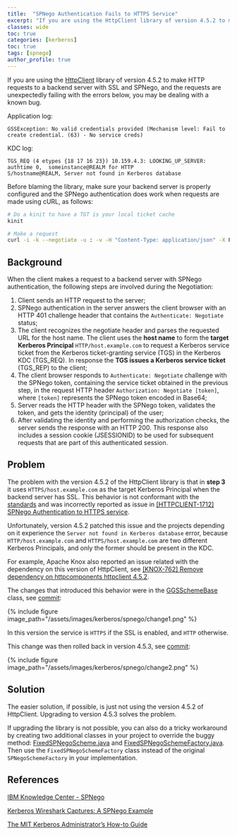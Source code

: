 ```yaml
---
title:  "SPNego Authentication Fails to HTTPS Service"
excerpt: "If you are using the HttpClient library of version 4.5.2 to make HTTP requests to a backend server with SSL and SPNego, and the requests are unexpectedly failing, you may be dealing with a known bug."
classes: wide
toc: true
categories: [kerberos]
toc: true
tags: [spnego]
author_profile: true
---
```


If you are using the [HttpClient](https://hc.apache.org/httpcomponents-client-4.5.x/) library of version 4.5.2 to make HTTP requests to a backend server with SSL and SPNego, and the requests are unexpectedly failing with the errors below, you may be dealing with a known bug. 

Application log:

```
GSSException: No valid credentials provided (Mechanism level: Fail to create credential. (63) - No service creds)
```

KDC log: 

```
TGS_REQ (4 etypes {18 17 16 23}) 10.159.4.3: LOOKING_UP_SERVER: authtime 0,  someinstance@REALM for HTTP
S/hostname@REALM, Server not found in Kerberos database
```

Before blaming the library, make sure your backend server is properly configured and the SPNego authentication does work when requests are made using cURL, as follows: 

```bash
# Do a kinit to have a TGT is your local ticket cache
kinit

# Make a request 
curl -i -k --negotiate -u : -v -H "Content-Type: application/json" -X POST -d '{}' https://host.example.com:443/api/test
```

## Background

When the client makes a request to a backend server with SPNego authentication, the following steps are involved during the Negotiation:

1. Client sends an HTTP request to the server;
2. SPNego authentication in the server answers the client browser with an HTTP 401 challenge header that contains the `Authenticate: Negotiate` status;
3. The client recognizes the negotiate header and parses the requested URL for the host name. The client uses the **host name** to form the **target Kerberos Principal** `HTTP/host.example.com` to request a Kerberos service ticket from the Kerberos ticket-granting service (TGS) in the Kerberos KDC (TGS_REQ). In response the **TGS issues a Kerberos service ticket** (TGS_REP) to the client;
4. The client browser responds to `Authenticate: Negotiate` challenge with the SPNego token, containing the service ticket obtained in the previous step, in the request HTTP header `Authorization: Negotiate [token]`, where `[token]` represents the SPNego token encoded in Base64;
5. Server reads the HTTP header with the SPNego token, validates the token, and gets the identity (principal) of the user;
6. After validating the identity and performing the authorization checks, the server sends the response with an HTTP 200. This response also includes a session cookie (JSESSIONID) to be used for subsequent requests that are part of this authenticated session.


## Problem

The problem with the version 4.5.2 of the HttpClient library is that in **step 3** it uses `HTTPS/host.example.com` as the target Kerberos Principal when the backend server has SSL. This behavior is not conformant with the [standards](https://sites.google.com/a/chromium.org/dev/developers/design-documents/http-authentication) and was incorrectly reported as issue in [[HTTPCLIENT-1712] SPNego Authentication to HTTPS service](https://issues.apache.org/jira/browse/HTTPCLIENT-1712).

Unfortunately, version 4.5.2 patched this issue and the projects depending on it experience the `Server not found in Kerberos database` error, because `HTTP/host.example.com` and `HTTPS/host.example.com` are two different Kerberos Principals, and only the former should be present in the KDC.

For example, Apache Knox also reported an issue related with the dependency on this version of HttpClient, see [[KNOX-762] Remove dependency on httpcomponents httpclient 4.5.2](https://issues.apache.org/jira/browse/KNOX-762).


The changes that introduced this behavior were in the [GGSSchemeBase](https://github.com/apache/httpcomponents-client/blob/4.5.2/httpclient/src/main/java/org/apache/http/impl/auth/GGSSchemeBase.java) class, see [commit](https://github.com/apache/httpcomponents-client/commit/1d50c1a1a16ee6f9c5930d966f1b234d98bf261f#diff-e60a51dc1af8a64accbc2e0423827c22):

{% include figure image_path="/assets/images/kerberos/spnego/change1.png" %}

In this version the service is `HTTPS` if the SSL is enabled, and `HTTP` otherwise. 

This change was then rolled back in version 4.5.3, see [commit](https://github.com/apache/httpcomponents-client/commit/1b41b52b1481067dab5672bc5c1161adc4558b06#diff-e60a51dc1af8a64accbc2e0423827c22): 

{% include figure image_path="/assets/images/kerberos/spnego/change2.png" %}


## Solution

The easier solution, if possible, is just not using the version 4.5.2 of HttpClient. Upgrading to version 4.5.3 solves the problem.

If upgrading the library is not possible, you can also do a tricky workaround by creating two additional classes in your project to override the buggy method: [FixedSPNegoScheme.java](https://github.com/johrstrom/cloud-meter/blob/master/cloud-meter-protocols/src/main/java/org/apache/jmeter/protocol/http/control/FixedSPNegoScheme.java) and [FixedSPNegoSchemeFactory.java](https://github.com/johrstrom/cloud-meter/blob/dbfa4b667b211275f82f057687568df69a8faa12/cloud-meter-protocols/src/main/java/org/apache/jmeter/protocol/http/control/FixedSPNegoSchemeFactory.java). Then use the `FixedSPNegoSchemeFactory` class instead of the original `SPNegoSchemeFactory` in your implementation.


## References

[IBM Knowledge Center - SPNego](https://www.ibm.com/support/knowledgecenter/en/SSEQTP_liberty/com.ibm.websphere.wlp.doc/ae/cwlp_spnego.html)

[Kerberos Wireshark Captures: A SPNego Example](https://medium.com/@robert.broeckelmann/kerberos-wireshark-captures-a-spnego-example-e22e6b1d662a)

[The MIT Kerberos Administrator’s How-to Guide ](https://www.kerberos.org/software/adminkerberos.pdf)
